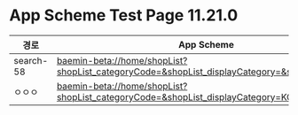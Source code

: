 # App Scheme Test Page 11.21.0 

<html>
  <head></head>
  <body>
    <table class="table table-striped">
    <thead>
    <tr>
        <th scope="col">경로</th>
        <th scope="col">App Scheme</th>
    </tr>
    </thead>
    <tbody>
    <tr>
        <td>
            search-58
        </td>
        <td>
            <a class="baeminScheme" href="">
              baemin-beta://home/shopList?shopList_categoryCode=<categoryCode>&shopList_displayCategory=<displayCategory>&shopList_filters=<filters>
          </a>
        </td>
    </tr>
    <tr>
        <td>ㅇㅇㅇ</td>
        <td>
            <a class="baeminScheme" href="baemin-beta://home/shopList?shopList_categoryCode=&shopList_displayCategory=KOREAN">
baemin-beta://home/shopList?shopList_categoryCode=<categoryCode>&shopList_displayCategory=KOREAN
              </a>
        </td>
    </tr>
    </tbody>
      
